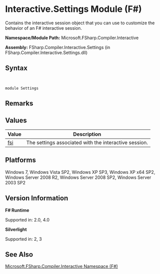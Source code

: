 # Interactive.Settings Module (F#)

Contains the interactive session object that you can use to customize the behavior of an F# interactive session.

**Namespace/Module Path:** Microsoft.FSharp.Compiler.Interactive

**Assembly:** FSharp.Compiler.Interactive.Settings (in FSharp.Compiler.Interactive.Settings.dll)


## Syntax


```


module Settings

```



## Remarks

## Values


|Value|Description|
|-----|-----------|
|[fsi](http://msdn.microsoft.com/en-us/library/d02ec3ad-355e-460e-bf41-c98466408642)|The settings associated with the interactive session.|

## Platforms
Windows 7, Windows Vista SP2, Windows XP SP3, Windows XP x64 SP2, Windows Server 2008 R2, Windows Server 2008 SP2, Windows Server 2003 SP2


## Version Information
**F# Runtime**

Supported in: 2.0, 4.0

**Silverlight**

Supported in: 2, 3


## See Also
[Microsoft.FSharp.Compiler.Interactive Namespace &#40;F&#35;&#41;](Microsoft.FSharp.Compiler.Interactive+Namespace+%28FSharp%29.md)

